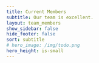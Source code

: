 ```yaml
---
title: Current Members
subtitle: Our team is excellent.
layout: team_members
show_sidebar: false
hide_footer: false
sort: subtitle
# hero_image: /img/todo.png
hero_height: is-small
---
```


